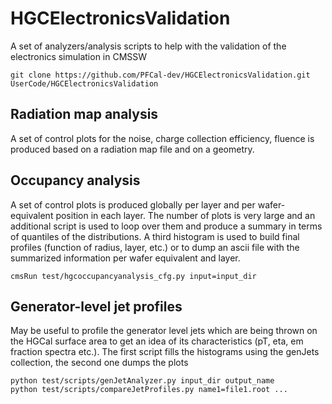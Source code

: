 # HGCElectronicsValidation
A set of analyzers/analysis scripts to help with the validation of the electronics simulation in CMSSW

```
git clone https://github.com/PFCal-dev/HGCElectronicsValidation.git UserCode/HGCElectronicsValidation
```

## Radiation map analysis

A set of control plots for the noise, charge collection efficiency, fluence is produced based on a radiation map file
and on a geometry.

## Occupancy analysis

A set of control plots is produced globally per layer and per wafer-equivalent position in each layer.
The number of plots is very large and an additional script is used to loop over them
and produce a summary in terms of quantiles of the distributions.
A third histogram is used to build final profiles (function of radius, layer, etc.)
or to dump an ascii file with the summarized information per wafer equivalent and layer.

```
cmsRun test/hgcoccupancyanalysis_cfg.py input=input_dir
```

## Generator-level jet profiles

May be useful to profile the generator level jets which are being thrown on the HGCal surface area
to get an idea of its characteristics (pT, eta, em fraction spectra etc.).
The first script fills the histograms using the genJets collection, the second one dumps the plots

```
python test/scripts/genJetAnalyzer.py input_dir output_name
python test/scripts/compareJetProfiles.py name1=file1.root ...
```